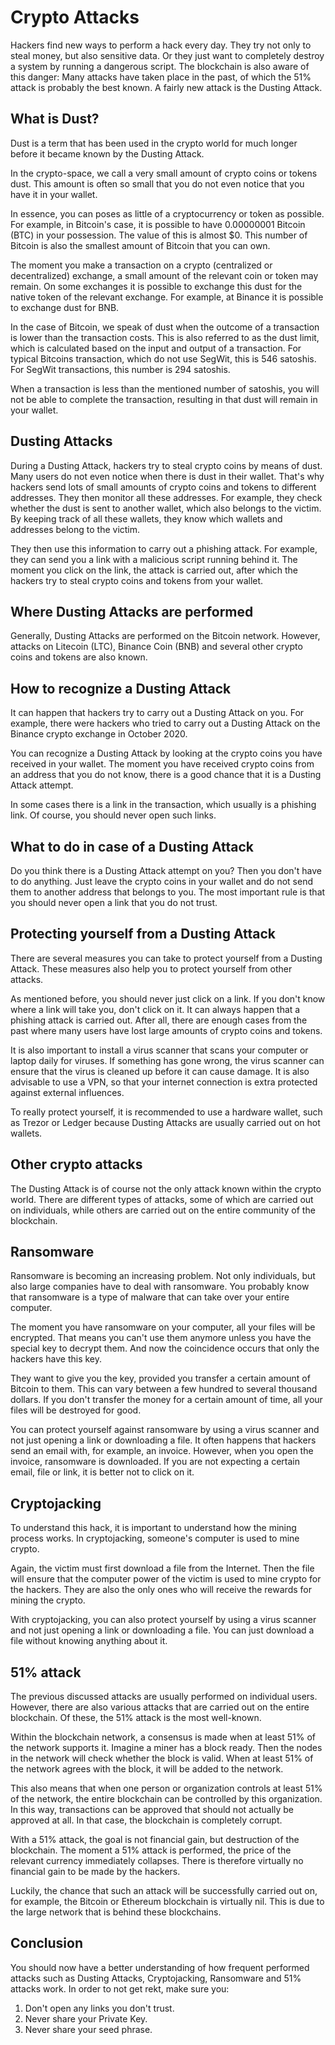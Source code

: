 # Crypto Attacks

Hackers find new ways to perform a hack every day. They try not only to steal money, but also sensitive data. Or they just want to completely destroy a system by running a dangerous script. The blockchain is also aware of this danger: Many attacks have taken place in the past, of which the 51% attack is probably the best known. A fairly new attack is the Dusting Attack.

## What is Dust?

Dust is a term that has been used in the crypto world for much longer before it became known by the Dusting Attack.

In the crypto-space, we call a very small amount of crypto coins or tokens dust. This amount is often so small that you do not even notice that you have it in your wallet.

In essence, you can poses as little of a cryptocurrency or token as possible. For example, in Bitcoin's case, it is possible to have 0.00000001 Bitcoin (BTC) in your possession. The value of this is almost $0. This number of Bitcoin is also the smallest amount of Bitcoin that you can own.

The moment you make a transaction on a crypto (centralized or decentralized) exchange, a small amount of the relevant coin or token may remain. On some exchanges it is possible to exchange this dust for the native token of the relevant exchange. For example, at Binance it is possible to exchange dust for BNB.

In the case of Bitcoin, we speak of dust when the outcome of a transaction is lower than the transaction costs. This is also referred to as the dust limit, which is calculated based on the input and output of a transaction. For typical Bitcoins transaction, which do not use SegWit, this is 546 satoshis. For SegWit transactions, this number is 294 satoshis.

When a transaction is less than the mentioned number of satoshis, you will not be able to complete the transaction, resulting in that dust will remain in your wallet.

## Dusting Attacks

During a Dusting Attack, hackers try to steal crypto coins by means of dust. Many users do not even notice when there is dust in their wallet. That's why hackers send lots of small amounts of crypto coins and tokens to different addresses. They then monitor all these addresses. For example, they check whether the dust is sent to another wallet, which also belongs to the victim. By keeping track of all these wallets, they know which wallets and addresses belong to the victim.

They then use this information to carry out a phishing attack. For example, they can send you a link with a malicious script running behind it. The moment you click on the link, the attack is carried out, after which the hackers try to steal crypto coins and tokens from your wallet.

## Where Dusting Attacks are performed

Generally, Dusting Attacks are performed on the Bitcoin network. However, attacks on Litecoin (LTC), Binance Coin (BNB) and several other crypto coins and tokens are also known.

## How to recognize a Dusting Attack

It can happen that hackers try to carry out a Dusting Attack on you. For example, there were hackers who tried to carry out a Dusting Attack on the Binance crypto exchange in October 2020.

You can recognize a Dusting Attack by looking at the crypto coins you have received in your wallet. The moment you have received crypto coins from an address that you do not know, there is a good chance that it is a Dusting Attack attempt.

In some cases there is a link in the transaction, which usually is a phishing link. Of course, you should never open such links.

## What to do in case of a Dusting Attack

Do you think there is a Dusting Attack attempt on you? Then you don't have to do anything. Just leave the crypto coins in your wallet and do not send them to another address that belongs to you. The most important rule is that you should never open a link that you do not trust.

## Protecting yourself from a Dusting Attack

There are several measures you can take to protect yourself from a Dusting Attack. These measures also help you to protect yourself from other attacks.

As mentioned before, you should never just click on a link. If you don't know where a link will take you, don't click on it. It can always happen that a phishing attack is carried out. After all, there are enough cases from the past where many users have lost large amounts of crypto coins and tokens.

It is also important to install a virus scanner that scans your computer or laptop daily for viruses. If something has gone wrong, the virus scanner can ensure that the virus is cleaned up before it can cause damage. It is also advisable to use a VPN, so that your internet connection is extra protected against external influences.

To really protect yourself, it is recommended to use a hardware wallet, such as Trezor or Ledger because Dusting Attacks are usually carried out on hot wallets.

## Other crypto attacks

The Dusting Attack is of course not the only attack known within the crypto world. There are different types of attacks, some of which are carried out on individuals, while others are carried out on the entire community of the blockchain.

## Ransomware

Ransomware is becoming an increasing problem. Not only individuals, but also large companies have to deal with ransomware. You probably know that ransomware is a type of malware that can take over your entire computer.

The moment you have ransomware on your computer, all your files will be encrypted. That means you can't use them anymore unless you have the special key to decrypt them. And now the coincidence occurs that only the hackers have this key.

They want to give you the key, provided you transfer a certain amount of Bitcoin to them. This can vary between a few hundred to several thousand dollars. If you don't transfer the money for a certain amount of time, all your files will be destroyed for good.

You can protect yourself against ransomware by using a virus scanner and not just opening a link or downloading a file. It often happens that hackers send an email with, for example, an invoice. However, when you open the invoice, ransomware is downloaded. If you are not expecting a certain email, file or link, it is better not to click on it.

## Cryptojacking

To understand this hack, it is important to understand how the mining process works. In cryptojacking, someone's computer is used to mine crypto.

Again, the victim must first download a file from the Internet. Then the file will ensure that the computer power of the victim is used to mine crypto for the hackers. They are also the only ones who will receive the rewards for mining the crypto.

With cryptojacking, you can also protect yourself by using a virus scanner and not just opening a link or downloading a file. You can just download a file without knowing anything about it.

## 51% attack

The previous discussed attacks are usually performed on individual users. However, there are also various attacks that are carried out on the entire blockchain. Of these, the 51% attack is the most well-known.

Within the blockchain network, a consensus is made when at least 51% of the network supports it. Imagine a miner has a block ready. Then the nodes in the network will check whether the block is valid. When at least 51% of the network agrees with the block, it will be added to the network.

This also means that when one person or organization controls at least 51% of the network, the entire blockchain can be controlled by this organization. In this way, transactions can be approved that should not actually be approved at all. In that case, the blockchain is completely corrupt.

With a 51% attack, the goal is not financial gain, but destruction of the blockchain. The moment a 51% attack is performed, the price of the relevant currency immediately collapses. There is therefore virtually no financial gain to be made by the hackers.

Luckily, the chance that such an attack will be successfully carried out on, for example, the Bitcoin or Ethereum blockchain is virtually nil. This is due to the large network that is behind these blockchains.

## Conclusion

You should now have a better understanding of how frequent performed attacks such as Dusting Attacks, Cryptojacking, Ransomware and 51% attacks work. In order to not get rekt, make sure you:

1. Don't open any links you don't trust.
2. Never share your Private Key.
3. Never share your seed phrase.
